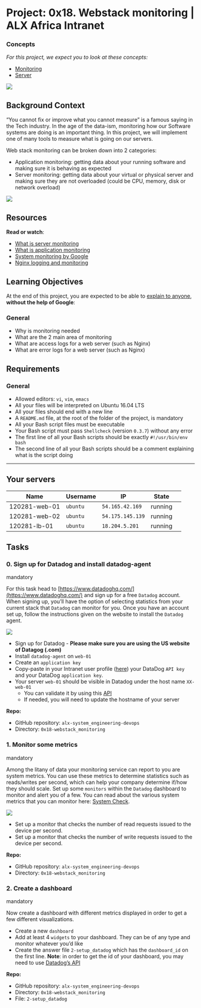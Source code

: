 # Project: 0x18. Webstack monitoring | ALX Africa Intranet


### Concepts

_For this project, we expect you to look at these concepts:_

-   [Monitoring](https://intranet.alxswe.com/concepts/13)
-   [Server](https://intranet.alxswe.com/concepts/67)

![](https://s3.amazonaws.com/intranet-projects-files/holbertonschool-sysadmin_devops/281/hb3pAsO.png)

## Background Context

“You cannot fix or improve what you cannot measure” is a famous saying in the Tech industry. In the age of the data-ism, monitoring how our Software systems are doing is an important thing. In this project, we will implement one of many tools to measure what is going on our servers.

Web stack monitoring can be broken down into 2 categories:

-   Application monitoring: getting data about your running software and making sure it is behaving as expected
-   Server monitoring: getting data about your virtual or physical server and making sure they are not overloaded (could be CPU, memory, disk or network overload)

![](https://s3.amazonaws.com/intranet-projects-files/holbertonschool-sysadmin_devops/281/ktCXnhE.jpg)

## Resources

**Read or watch**:

-   [What is server monitoring](https://intranet.alxswe.com/rltoken/km_XUDAfXEBoXZQsIWEo5Q "What is server monitoring")
-   [What is application monitoring](https://intranet.alxswe.com/rltoken/z9jsikINjrsUo2QY5_Xz8g "What is application monitoring")
-   [System monitoring by Google](https://intranet.alxswe.com/rltoken/_8KIbIUNzMgKi_LiGMBWAw "System monitoring by Google")
-   [Nginx logging and monitoring](https://intranet.alxswe.com/rltoken/V3GsrDcMHPdgrizShj4RCg "Nginx logging and monitoring")

## Learning Objectives

At the end of this project, you are expected to be able to [explain to anyone](https://intranet.alxswe.com/rltoken/Bd9r8twsVT3S_8j7-kOLrg "explain to anyone"), **without the help of Google**:

### General

-   Why is monitoring needed
-   What are the 2 main area of monitoring
-   What are access logs for a web server (such as Nginx)
-   What are error logs for a web server (such as Nginx)


## Requirements

### General

-   Allowed editors: `vi`, `vim`, `emacs`
-   All your files will be interpreted on Ubuntu 16.04 LTS
-   All your files should end with a new line
-   A `README.md` file, at the root of the folder of the project, is mandatory
-   All your Bash script files must be executable
-   Your Bash script must pass `Shellcheck` (version `0.3.7`) without any error
-   The first line of all your Bash scripts should be exactly `#!/usr/bin/env bash`
-   The second line of all your Bash scripts should be a comment explaining what is the script doing




---
## Your servers

| Name | Username | IP | State |  |
| --- | --- | --- | --- | --- |
| 120281-web-01 | `ubuntu` | `54.165.42.169` | running | 
| 120281-web-02 | `ubuntu` | `54.175.145.139` | running | 
| 120281-lb-01 | `ubuntu` | `18.204.5.201` | running | 





## Tasks

### 0\. Sign up for Datadog and install datadog-agent

mandatory

For this task head to [https://www.datadoghq.com/](https://www.datadoghq.com/) and sign up for a free `Datadog` account. When signing up, you’ll have the option of selecting statistics from your current stack that `Datadog` can monitor for you. Once you have an account set up, follow the instructions given on the website to install the `Datadog` agent.

![](https://s3.amazonaws.com/alx-intranet.hbtn.io/uploads/medias/2019/6/6b0ea6345a6375437845.png?X-Amz-Algorithm=AWS4-HMAC-SHA256&X-Amz-Credential=AKIARDDGGGOUSBVO6H7D%2F20230510%2Fus-east-1%2Fs3%2Faws4_request&X-Amz-Date=20230510T225351Z&X-Amz-Expires=86400&X-Amz-SignedHeaders=host&X-Amz-Signature=f4ff45dc16fc419b7d333e4dd91dc9c3698a3dff359e00cb97ed4bf5a623df21)

-   Sign up for Datadog - **Please make sure you are using the US website of Datagog (.com)**
-   Install `datadog-agent` on `web-01`
-   Create an `application key`
-   Copy-paste in your Intranet user profile ([here](https://intranet.alxswe.com/rltoken/elXu5CcaGpeK7GxerBb7wQ "here")) your DataDog `API key` and your DataDog `application key`.
-   Your server `web-01` should be visible in Datadog under the host name `XX-web-01`
    -   You can validate it by using this [API](https://intranet.alxswe.com/rltoken/5BtVPmgzhb96y7jZDGGHOQ "API")
    -   If needed, you will need to update the hostname of your server

**Repo:**

-   GitHub repository: `alx-system_engineering-devops`
-   Directory: `0x18-webstack_monitoring`



### 1\. Monitor some metrics

mandatory

Among the litany of data your monitoring service can report to you are system metrics. You can use these metrics to determine statistics such as reads/writes per second, which can help your company determine if/how they should scale. Set up some `monitors` within the `Datadog` dashboard to monitor and alert you of a few. You can read about the various system metrics that you can monitor here: [System Check](https://intranet.alxswe.com/rltoken/4RPOEVDTqKXuvyU4Gkj2Bw "System Check").

![](https://s3.amazonaws.com/alx-intranet.hbtn.io/uploads/medias/2019/6/6a4551974aadc181e97a.png?X-Amz-Algorithm=AWS4-HMAC-SHA256&X-Amz-Credential=AKIARDDGGGOUSBVO6H7D%2F20230510%2Fus-east-1%2Fs3%2Faws4_request&X-Amz-Date=20230510T225351Z&X-Amz-Expires=86400&X-Amz-SignedHeaders=host&X-Amz-Signature=52d436147ca60a71192fd41d4fc19aaaa4db3aafe3d42e9a230a53b187d9be1c)

-   Set up a monitor that checks the number of read requests issued to the device per second.
-   Set up a monitor that checks the number of write requests issued to the device per second.

**Repo:**

-   GitHub repository: `alx-system_engineering-devops`
-   Directory: `0x18-webstack_monitoring`


### 2\. Create a dashboard

mandatory

Now create a dashboard with different metrics displayed in order to get a few different visualizations.

-   Create a new `dashboard`
-   Add at least 4 `widgets` to your dashboard. They can be of any type and monitor whatever you’d like
-   Create the answer file `2-setup_datadog` which has the `dashboard_id` on the first line. **Note**: in order to get the id of your dashboard, you may need to use [Datadog’s API](https://intranet.alxswe.com/rltoken/QhlPcQqUocwWcOkZ9s4mWQ "Datadog's API")

**Repo:**

-   GitHub repository: `alx-system_engineering-devops`
-   Directory: `0x18-webstack_monitoring`
-   File: `2-setup_datadog`


